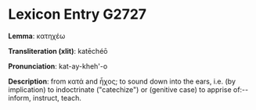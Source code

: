 # Lexicon Entry G2727

**Lemma**: κατηχέω

**Transliteration (xlit)**: katēchéō

**Pronunciation**: kat-ay-kheh'-o

**Description**:
from κατά and ἦχος; to sound down into the ears, i.e. (by implication) to indoctrinate ("catechize") or (genitive case) to apprise of:--inform, instruct, teach.
